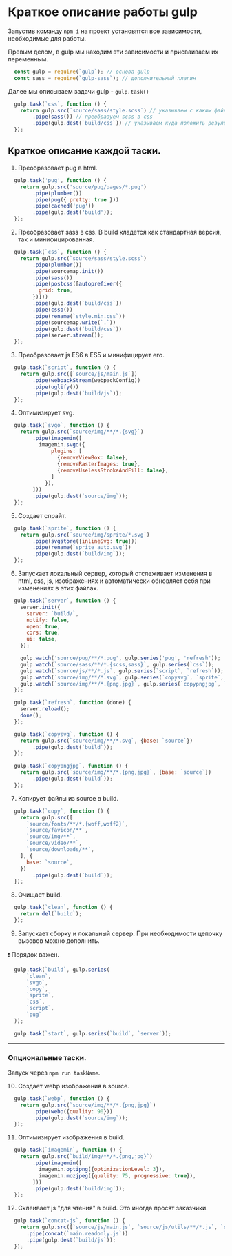# Краткоe описание работы gulp

Запустив команду `npm i` на проект установятся все зависимости, необходимые для работы.

Превым делом, в gulp мы находим эти зависимости и присваиваем их переменным.

```js
  const gulp = require(`gulp`); // основа gulp
  const sass = require(`gulp-sass`); // дополнительный плагин
```

Далее мы описываем задачи gulp - `gulp.task()`

```js
  gulp.task(`css`, function () {
    return gulp.src(`source/sass/style.scss`) // указываем с каким файлом мы работаем
        .pipe(sass()) // преобразуем scss в css
        .pipe(gulp.dest(`build/css`)) // указываем куда положить результат преобразования
  });
```

## Краткое описание каждой таски.

1. Преобразовает pug в html.

```js
  gulp.task('pug', function () {
    return gulp.src('source/pug/pages/*.pug')
        .pipe(plumber())
        .pipe(pug({ pretty: true }))
        .pipe(cached('pug'))
        .pipe(gulp.dest('build'));
  });
```

2. Преобразовает sass в css. В build кладется как стандартная версия, так и минифицированная.

```js
  gulp.task(`css`, function () {
    return gulp.src(`source/sass/style.scss`)
        .pipe(plumber())
        .pipe(sourcemap.init())
        .pipe(sass())
        .pipe(postcss([autoprefixer({
          grid: true,
        })]))
        .pipe(gulp.dest(`build/css`))
        .pipe(csso())
        .pipe(rename(`style.min.css`))
        .pipe(sourcemap.write(`.`))
        .pipe(gulp.dest(`build/css`))
        .pipe(server.stream());
  });
```

3. Преобразовает js ES6 в ES5 и минифицирует его. 

```js
  gulp.task(`script`, function () {
    return gulp.src([`source/js/main.js`])
        .pipe(webpackStream(webpackConfig))
        .pipe(uglify())
        .pipe(gulp.dest(`build/js`));
  });
```

4. Оптимизирует svg.

```js
  gulp.task(`svgo`, function () {
    return gulp.src(`source/img/**/*.{svg}`)
        .pipe(imagemin([
          imagemin.svgo({
              plugins: [
                {removeViewBox: false},
                {removeRasterImages: true},
                {removeUselessStrokeAndFill: false},
              ]
            }),
        ]))
        .pipe(gulp.dest(`source/img`));
  });
```

5. Создает спрайт.

```js
  gulp.task(`sprite`, function () {
    return gulp.src(`source/img/sprite/*.svg`)
        .pipe(svgstore({inlineSvg: true}))
        .pipe(rename(`sprite_auto.svg`))
        .pipe(gulp.dest(`build/img`));
  });
```

6. Запускает локальный сервер, который отслеживает изменения в html, css, js, изображениях и автоматически обновляет себя при изменениях в этих файлах.

```js
  gulp.task(`server`, function () {
    server.init({
      server: `build/`,
      notify: false,
      open: true,
      cors: true,
      ui: false,
    });

    gulp.watch('source/pug/**/*.pug', gulp.series('pug', 'refresh'));
    gulp.watch(`source/sass/**/*.{scss,sass}`, gulp.series(`css`));
    gulp.watch(`source/js/**/*.js`, gulp.series(`script`, `refresh`));
    gulp.watch(`source/img/**/*.svg`, gulp.series(`copysvg`, `sprite`, `pug`, `refresh`));
    gulp.watch(`source/img/**/*.{png,jpg}`, gulp.series(`copypngjpg`, `pug`, `refresh`));
  });

  gulp.task(`refresh`, function (done) {
    server.reload();
    done();
  });

  gulp.task(`copysvg`, function () {
    return gulp.src(`source/img/**/*.svg`, {base: `source`})
        .pipe(gulp.dest(`build`));
  });

  gulp.task(`copypngjpg`, function () {
    return gulp.src(`source/img/**/*.{png,jpg}`, {base: `source`})
        .pipe(gulp.dest(`build`));
  });
```

7. Копирует файлы из source в build.

```js
  gulp.task(`copy`, function () {
    return gulp.src([
      `source/fonts/**/*.{woff,woff2}`,
      `source/favicon/**`,
      `source/img/**`,
      `source/video/**`,
      `source/downloads/**`,
    ], {
      base: `source`,
    })
        .pipe(gulp.dest(`build`));
  });
```

8. Очищает build.

```js
  gulp.task(`clean`, function () {
    return del(`build`);
  });
```

9. Запускает сборку и локальный сервер. При необходимости цепочку вызовов можно дополнить. 

❗ Порядок важен.

```js
  gulp.task(`build`, gulp.series(
      `clean`,
      `svgo`,
      `copy`,
      `sprite`,
      `css`,
      `script`,
      `pug`
  ));

  gulp.task(`start`, gulp.series(`build`, `server`));
```

---

### Опциональные таски. 
Запуск через `npm run taskName`.

10. Создает webp изображения в source.

```js
  gulp.task(`webp`, function () {
    return gulp.src(`source/img/**/*.{png,jpg}`)
        .pipe(webp({quality: 90}))
        .pipe(gulp.dest(`source/img`));
  });
```

11. Оптимизирует изображения в build.

```js
  gulp.task(`imagemin`, function () {
    return gulp.src(`build/img/**/*.{png,jpg}`)
        .pipe(imagemin([
          imagemin.optipng({optimizationLevel: 3}),
          imagemin.mozjpeg({quality: 75, progressive: true}),
        ]))
        .pipe(gulp.dest(`build/img`));
  });
```

12. Склеивает js "для чтения" в build. Это иногда просят заказчики.

```js
  gulp.task(`concat-js`, function () {
    return gulp.src([`source/js/main.js`, `source/js/utils/**/*.js`, `source/js/modules/**/*.js`])
      .pipe(concat(`main.readonly.js`))
      .pipe(gulp.dest(`build/js`));
  });
```
